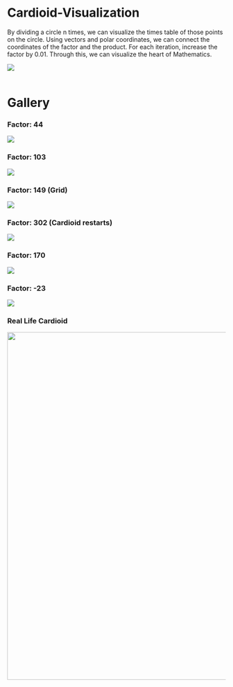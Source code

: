 # Cardioid-Visualization

By dividing a circle n times, we can visualize the times table of those points on the circle.
Using vectors and polar coordinates, we can connect the coordinates of the factor and the 
product. For each iteration, increase the factor by 0.01. Through this, we can visualize
the heart of Mathematics. 

<img src="https://github.com/ElvinT57/Cardioid-Visualization/blob/master/cardioidV.gif">
<br>
<br>
<h1>Gallery</h1>
<h3>Factor: 44</h3>
<img src="https://github.com/ElvinT57/Cardioid-Visualization/blob/master/screenshots/screenshot-002770.png">
<h3>Factor: 103</h3>
<img src="https://github.com/ElvinT57/Cardioid-Visualization/blob/master/screenshots/screenshot-008771.png">
<h3>Factor: 149 (Grid)</h3>
<img src="https://github.com/ElvinT57/Cardioid-Visualization/blob/master/screenshots/screenshot-016049.png">
<h3>Factor: 302 (Cardioid restarts)</h3>
<img src="https://github.com/ElvinT57/Cardioid-Visualization/blob/master/screenshots/screenshot-021476.png">
<h3>Factor: 170</h3>
<img src="https://github.com/ElvinT57/Cardioid-Visualization/blob/master/screenshots/screenshot-027326.png">
<h3>Factor: -23</h3>
<img src="https://github.com/ElvinT57/Cardioid-Visualization/blob/master/screenshots/screenshot-033585.png">
<h3>Real Life Cardioid</h3>
<img width="800px" src="https://github.com/ElvinT57/Cardioid-Visualization/blob/master/screenshots/real-life-cardioid.jpg">
